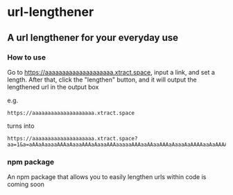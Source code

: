 # url-lengthener
## A url lengthener for your everyday use
### How to use
Go to https://aaaaaaaaaaaaaaaaaaaa.xtract.space,
input a link, and set a length. After that, click the "lengthen" button,
and it will output the lengthened url in the output box

e.g.

```
https://aaaaaaaaaaaaaaaaaaaa.xtract.space
```

turns into

```
https://aaaaaaaaaaaaaaaaaaaa.xtract.space?aa=1&a=aAAaAaaaaAAAaAaaaAAAaAaaaAAAaaaaaAAAaaAAaaAAAaAaaaAaAAAAaaAaAAAAaAAaaaaAaAAaaaaAaAAaaaaAaAAaaaaAaAAaaaaAaAAaaaaAaAAaaaaAaAAaaaaAaAAaaaaAaAAaaaaAaAAaaaaAaAAaaaaAaAAaaaaAaAAaaaaAaAAaaaaAaAAaaaaAaAAaaaaAaAAaaaaAaAAaaaaAaAAaaaaAaaAaAAAaaAAAAaaaaAAAaAaaaAAAaaAaaAAaaaaAaAAaaaAAaAAAaAaaaaAaAAAaaAAAaaAAaAAAaaaaaAAaaaaAaAAaaaAAaAAaaAaAaaAaAAAA
```

### npm package
An npm package that allows you to easily lengthen urls within code is coming soon
